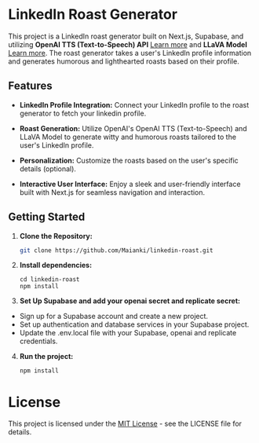 # LinkedIn Roast Generator

This project is a LinkedIn roast generator built on Next.js, Supabase, and utilizing **OpenAI TTS (Text-to-Speech) API** [Learn more](https://platform.openai.com/docs/guides/text-to-speech) and **LLaVA Model** [Learn more](https://llava-vl.github.io/). The roast generator takes a user's LinkedIn profile information and generates humorous and lighthearted roasts based on their profile.

## Features

- **LinkedIn Profile Integration:** Connect your LinkedIn profile to the roast generator to fetch your linkedin profile.
  
- **Roast Generation:** Utilize OpenAI's OpenAI TTS (Text-to-Speech) and LLaVA Model to generate witty and humorous roasts tailored to the user's LinkedIn profile.

- **Personalization:** Customize the roasts based on the user's specific details (optional).

- **Interactive User Interface:** Enjoy a sleek and user-friendly interface built with Next.js for seamless navigation and interaction.

## Getting Started

1. **Clone the Repository:**
   ```bash 
   git clone https://github.com/Maianki/linkedin-roast.git 
   ```
2. **Install dependencies:**
   ```
   cd linkedin-roast
   npm install
3. **Set Up Supabase and add your openai secret and replicate secret:**

- Sign up for a Supabase account and create a new project.
- Set up authentication and database services in your Supabase project.
- Update the .env.local file with your Supabase, openai and replicate credentials.

4. **Run the project:**
   ```
   npm install

# License
This project is licensed under the [MIT License](LICENSE) - see the LICENSE file for details.
